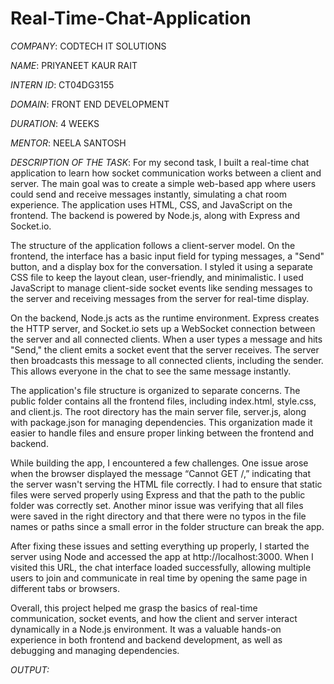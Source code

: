 # Real-Time-Chat-Application

*COMPANY*: CODTECH IT SOLUTIONS

*NAME*: PRIYANEET KAUR RAIT

*INTERN ID*: CT04DG3155

*DOMAIN*: FRONT END DEVELOPMENT

*DURATION*: 4 WEEKS

*MENTOR*: NEELA SANTOSH

*DESCRIPTION OF THE TASK*: 
          For my second task, I built a real-time chat application to learn how socket communication works between a client and server. The main goal was to create a simple web-based app where users could send and receive messages instantly, simulating a chat room experience. The application uses HTML, CSS, and JavaScript on the frontend. The backend is powered by Node.js, along with Express and Socket.io.

The structure of the application follows a client-server model. On the frontend, the interface has a basic input field for typing messages, a "Send" button, and a display box for the conversation. I styled it using a separate CSS file to keep the layout clean, user-friendly, and minimalistic. I used JavaScript to manage client-side socket events like sending messages to the server and receiving messages from the server for real-time display.

On the backend, Node.js acts as the runtime environment. Express creates the HTTP server, and Socket.io sets up a WebSocket connection between the server and all connected clients. When a user types a message and hits "Send," the client emits a socket event that the server receives. The server then broadcasts this message to all connected clients, including the sender. This allows everyone in the chat to see the same message instantly.

The application's file structure is organized to separate concerns. The public folder contains all the frontend files, including index.html, style.css, and client.js. The root directory has the main server file, server.js, along with package.json for managing dependencies. This organization made it easier to handle files and ensure proper linking between the frontend and backend.

While building the app, I encountered a few challenges. One issue arose when the browser displayed the message “Cannot GET /,” indicating that the server wasn't serving the HTML file correctly. I had to ensure that static files were served properly using Express and that the path to the public folder was correctly set. Another minor issue was verifying that all files were saved in the right directory and that there were no typos in the file names or paths since a small error in the folder structure can break the app.

After fixing these issues and setting everything up properly, I started the server using Node and accessed the app at http://localhost:3000. When I visited this URL, the chat interface loaded successfully, allowing multiple users to join and communicate in real time by opening the same page in different tabs or browsers.

Overall, this project helped me grasp the basics of real-time communication, socket events, and how the client and server interact dynamically in a Node.js environment. It was a valuable hands-on experience in both frontend and backend development, as well as debugging and managing dependencies.

*OUTPUT:* 

